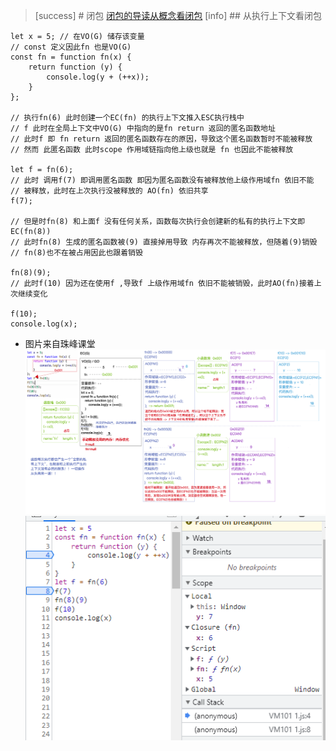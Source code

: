 >[success] # 闭包
[闭包的导读从概念看闭包](https://www.kancloud.cn/cyyspring/more/1314922)
>[info] ## 从执行上下文看闭包
~~~
let x = 5; // 在VO(G) 储存该变量
// const 定义因此fn 也是VO(G)
const fn = function fn(x) {
    return function (y) {
        console.log(y + (++x));
    }
};

// 执行fn(6) 此时创建一个EC(fn) 的执行上下文推入ESC执行栈中
// f 此时在全局上下文中VO(G) 中指向的是fn return 返回的匿名函数地址
// 此时f 即 fn return 返回的匿名函数存在的原因，导致这个匿名函数暂时不能被释放
// 然而 此匿名函数 此时scope 作用域链指向他上级也就是 fn 也因此不能被释放

let f = fn(6);
// 此时 调用f(7) 即调用匿名函数 即因为匿名函数没有被释放他上级作用域fn 依旧不能
// 被释放，此时在上次执行没被释放的 AO(fn) 依旧共享
f(7);

// 但是时fn(8) 和上面f 没有任何关系，函数每次执行会创建新的私有的执行上下文即EC(fn(8))
// 此时fn(8) 生成的匿名函数被(9) 直接掉用导致 内存再次不能被释放，但随着(9)销毁
// fn(8)也不在被占用因此也跟着销毁

fn(8)(9);
// 此时f(10) 因为还在使用f ,导致f 上级作用域fn 依旧不能被销毁，此时AO(fn)接着上次继续变化

f(10);
console.log(x); 
~~~
* 图片来自珠峰课堂
![](images/11111.png)
![](images/screenshot_1638676977033.png)
